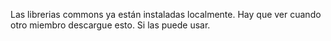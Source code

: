 Las librerias commons ya están instaladas localmente. Hay que ver cuando otro miembro descargue
esto. Si las puede usar.